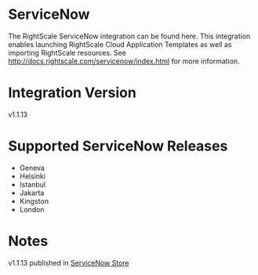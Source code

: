 # ServiceNow
The RightScale ServiceNow integration can be found here.
This integration enables launching RightScale Cloud Application Templates as well as importing RightScale resources.
See http://docs.rightscale.com/servicenow/index.html for more information.

# Integration Version
v1.1.13

# Supported ServiceNow Releases
- Geneva
- Helsinki
- Istanbul
- Jakarta
- Kingston
- London

# Notes
v1.1.13 published in [ServiceNow Store](https://store.servicenow.com/sn_appstore_store.do#!/store/application/adee18db0f61f100bad2fc5be1050e29/1.1.13)
